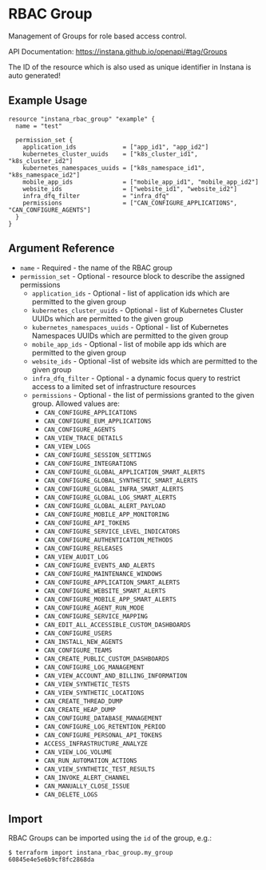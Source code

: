 # RBAC Group

Management of Groups for role based access control.

API Documentation: <https://instana.github.io/openapi/#tag/Groups>

The ID of the resource which is also used as unique identifier in Instana is auto generated!

## Example Usage

```hcl
resource "instana_rbac_group" "example" {
  name = "test"

  permission_set {
    application_ids             = ["app_id1", "app_id2"]
    kubernetes_cluster_uuids    = ["k8s_cluster_id1", "k8s_cluster_id2"]
    kubernetes_namespaces_uuids = ["k8s_namespace_id1", "k8s_namespace_id2"]
    mobile_app_ids              = ["mobile_app_id1", "mobile_app_id2"]
    website_ids                 = ["website_id1", "website_id2"]
    infra_dfq_filter            = "infra_dfq"
    permissions                 = ["CAN_CONFIGURE_APPLICATIONS", "CAN_CONFIGURE_AGENTS"]
  }
}
``` 

## Argument Reference

* `name` - Required - the name of the RBAC group
* `permission_set` - Optional - resource block to describe the assigned permissions
    * `application_ids` - Optional - list of application ids which are permitted to the given group
    * `kubernetes_cluster_uuids` - Optional - list of Kubernetes Cluster UUIDs which are permitted to the given group
    * `kubernetes_namespaces_uuids` - Optional - list of Kubernetes Namespaces UUIDs which are permitted to the given
      group
    * `mobile_app_ids` - Optional - list of mobile app ids which are permitted to the given group
    * `website_ids` - Optional -list of website ids which are permitted to the given group
    * `infra_dfq_filter` - Optional - a dynamic focus query to restrict access to a limited set of infrastructure
      resources
    * `permissions` - Optional - the list of permissions granted to the given group. Allowed values
      are:
      * `CAN_CONFIGURE_APPLICATIONS`
      * `CAN_CONFIGURE_EUM_APPLICATIONS`
      * `CAN_CONFIGURE_AGENTS`
      * `CAN_VIEW_TRACE_DETAILS`
      * `CAN_VIEW_LOGS`
      * `CAN_CONFIGURE_SESSION_SETTINGS`
      * `CAN_CONFIGURE_INTEGRATIONS`
      * `CAN_CONFIGURE_GLOBAL_APPLICATION_SMART_ALERTS`
      * `CAN_CONFIGURE_GLOBAL_SYNTHETIC_SMART_ALERTS`
      * `CAN_CONFIGURE_GLOBAL_INFRA_SMART_ALERTS`
      * `CAN_CONFIGURE_GLOBAL_LOG_SMART_ALERTS`
      * `CAN_CONFIGURE_GLOBAL_ALERT_PAYLOAD`
      * `CAN_CONFIGURE_MOBILE_APP_MONITORING`
      * `CAN_CONFIGURE_API_TOKENS`
      * `CAN_CONFIGURE_SERVICE_LEVEL_INDICATORS`
      * `CAN_CONFIGURE_AUTHENTICATION_METHODS`
      * `CAN_CONFIGURE_RELEASES`
      * `CAN_VIEW_AUDIT_LOG`
      * `CAN_CONFIGURE_EVENTS_AND_ALERTS`
      * `CAN_CONFIGURE_MAINTENANCE_WINDOWS`
      * `CAN_CONFIGURE_APPLICATION_SMART_ALERTS`
      * `CAN_CONFIGURE_WEBSITE_SMART_ALERTS`
      * `CAN_CONFIGURE_MOBILE_APP_SMART_ALERTS`
      * `CAN_CONFIGURE_AGENT_RUN_MODE`
      * `CAN_CONFIGURE_SERVICE_MAPPING`
      * `CAN_EDIT_ALL_ACCESSIBLE_CUSTOM_DASHBOARDS`
      * `CAN_CONFIGURE_USERS`
      * `CAN_INSTALL_NEW_AGENTS`
      * `CAN_CONFIGURE_TEAMS`
      * `CAN_CREATE_PUBLIC_CUSTOM_DASHBOARDS`
      * `CAN_CONFIGURE_LOG_MANAGEMENT`
      * `CAN_VIEW_ACCOUNT_AND_BILLING_INFORMATION`
      * `CAN_VIEW_SYNTHETIC_TESTS`
      * `CAN_VIEW_SYNTHETIC_LOCATIONS`
      * `CAN_CREATE_THREAD_DUMP`
      * `CAN_CREATE_HEAP_DUMP`
      * `CAN_CONFIGURE_DATABASE_MANAGEMENT`
      * `CAN_CONFIGURE_LOG_RETENTION_PERIOD`
      * `CAN_CONFIGURE_PERSONAL_API_TOKENS`
      * `ACCESS_INFRASTRUCTURE_ANALYZE`
      * `CAN_VIEW_LOG_VOLUME`
      * `CAN_RUN_AUTOMATION_ACTIONS`
      * `CAN_VIEW_SYNTHETIC_TEST_RESULTS`
      * `CAN_INVOKE_ALERT_CHANNEL`
      * `CAN_MANUALLY_CLOSE_ISSUE`
      * `CAN_DELETE_LOGS`

## Import

RBAC Groups can be imported using the `id` of the group, e.g.:

```
$ terraform import instana_rbac_group.my_group 60845e4e5e6b9cf8fc2868da
```
